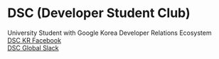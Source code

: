 # DSC (Developer Student Club)
University Student with Google Korea Developer Relations Ecosystem
<br>[DSC KR Facebook]()
<br>[DSC Global Slack]()
